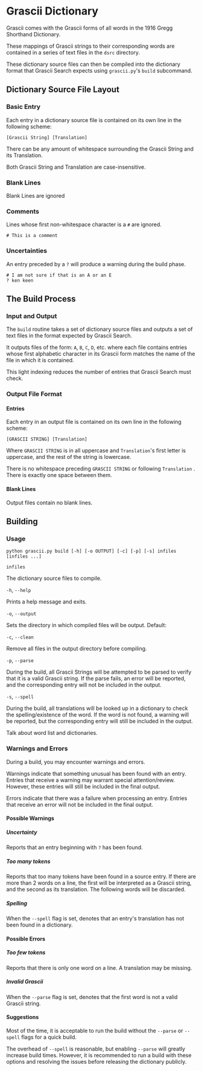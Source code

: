 
# Grascii Dictionary

Grascii comes with the Grascii forms of all words in the 1916 Gregg 
Shorthand Dictionary.

These mappings of Grascii strings to their corresponding words are
contained in a series of text files in the `dsrc` directory.

These dictionary source files can then be compiled into the dictionary
format that Grascii Search expects using `grascii.py`'s `build` subcommand.

## Dictionary Source File Layout

### Basic Entry

Each entry in a dictionary source file is contained on its own line in
the following scheme:

`[Grascii String] [Translation]`

There can be any amount of whitespace surrounding the Grascii String and 
its Translation.

Both Grascii String and Translation are case-insensitive.

### Blank Lines

Blank Lines are ignored

### Comments

Lines whose first non-whitespace character is a `#` are ignored.

`# This is a comment`

### Uncertainties

An entry preceded by a `?` will produce a warning during the build phase.

```
# I am not sure if that is an A or an E
? ken keen
```

## The Build Process

### Input and Output

The `build` routine takes a set of dictionary source files and outputs a
set of text files in the format expected by Grascii Search.

It outputs files of the form: `A`, `B`, `C`, `D`, etc. where each file
contains entries whose first alphabetic character in its Grascii form
matches the name of the file in which it is contained.

This light indexing reduces the number of entries that Grascii Search must
check.

### Output File Format

#### Entries

Each entry in an output file is contained on its own line in the following
scheme:

`[GRASCII STRING] [Translation]`

Where `GRASCII STRING` is in all uppercase and `Translation`'s first letter
is uppercase, and the rest of the string is lowercase.

There is no whitespace preceding `GRASCII STRING` or following `Translation`
. There is exactly one space between them.

#### Blank Lines

Output files contain no blank lines.

## Building

### Usage 

`python grascii.py build [-h] [-o OUTPUT] [-c] [-p] [-s] infiles [infiles ...]`

`infiles`

The dictionary source files to compile.

`-h`, `--help`

Prints a help message and exits.

`-o`, `--output`

Sets the directory in which compiled files will be output.
Default:

`-c`, `--clean`

Remove all files in the output directory before compiling.

`-p`, `--parse`

During the build, all Grascii Strings will be attempted to be parsed to
verify that it is a valid Grascii string. If the parse fails, an error
will be reported, and the corresponding entry will not be included in
the output.

`-s`, `--spell`

During the build, all translations will be looked up in a dictionary to
check the spelling/existence of the word. If the word is not found, a
warning will be reported, but the corresponding entry will still be 
included in the output.

Talk about word list and dictionaries.

### Warnings and Errors

During a build, you may encounter warnings and errors.

Warnings indicate that something unusual has been found with an entry. 
Entries that receive a warning may warrant special attention/review.
However, these entries will still be included in the final output.

Errors indicate that there was a failure when processing an entry. Entries
that receive an error will not be included in the final output.

#### Possible Warnings

##### Uncertainty

Reports that an entry beginning with `?` has been found.

##### Too many tokens

Reports that too many tokens have been found in a source entry. If there are
more than 2 words on a line, the first will be interpreted as a Grascii
string, and the second as its translation. The following words will be
discarded.

##### Spelling

When the `--spell` flag is set, denotes that an entry's translation
has not been found in a dictionary.

#### Possible Errors

##### Too few tokens

Reports that there is only one word on a line. A translation may be 
missing.

##### Invalid Grascii

When the `--parse` flag is set, denotes that the first word is not a valid
Grascii string.

#### Suggestions

Most of the time, it is acceptable to run the build without the `--parse`
or `--spell` flags for a quick build.

The overhead of `--spell` is reasonable, but enabling `--parse` will greatly
increase build times. However, it is recommended to run a build with these
options and resolving the issues before releasing the dictionary publicly.
